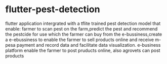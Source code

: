 # flutter-pest-detection
flutter   application intergrated with a tflite  trained pest detection model that enable:
farmer to scan pest on the farm,predict the pest and recommend the pestcide for use which the farmer can buy from the e-bussiness,create a e-ebussiness to enable the farmer to sell products online and receive m-pesa payment and record data and facilitate data visualization.
e-business platform enable the farmer to post pruducts online, also agrovets can post products 
